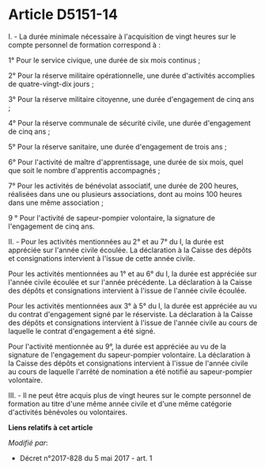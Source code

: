 # Article D5151-14

I. - La durée minimale nécessaire à l'acquisition de vingt heures sur le compte personnel de formation correspond à :

1° Pour le service civique, une durée de six mois continus ;

2° Pour la réserve militaire opérationnelle, une durée d'activités accomplies de quatre-vingt-dix jours ;

3° Pour la réserve militaire citoyenne, une durée d'engagement de cinq ans ;

4° Pour la réserve communale de sécurité civile, une durée d'engagement de cinq ans ;

5° Pour la réserve sanitaire, une durée d'engagement de trois ans ;

6° Pour l'activité de maître d'apprentissage, une durée de six mois, quel que soit le nombre d'apprentis accompagnés ;

7° Pour les activités de bénévolat associatif, une durée de 200 heures, réalisées dans une ou plusieurs associations, dont au
moins 100 heures dans une même association ;

9 ° Pour l'activité de sapeur-pompier volontaire, la signature de l'engagement de cinq ans.

II. - Pour les activités mentionnées au 2° et au 7° du I, la durée est appréciée sur l'année civile écoulée. La déclaration à
la Caisse des dépôts et consignations intervient à l'issue de cette année civile.

Pour les activités mentionnées au 1° et au 6° du I, la durée est appréciée sur l'année civile écoulée et sur l'année
précédente. La déclaration à la Caisse des dépôts et consignations intervient à l'issue de l'année civile écoulée.

Pour les activités mentionnées aux 3° à 5° du I, la durée est appréciée au vu du contrat d'engagement signé par le
réserviste. La déclaration à la Caisse des dépôts et consignations intervient à l'issue de l'année civile au cours de
laquelle le contrat d'engagement a été signé.

Pour l'activité mentionnée au 9°, la durée est appréciée au vu de la signature de l'engagement du sapeur-pompier volontaire.
La déclaration à la Caisse des dépôts et consignations intervient à l'issue de l'année civile au cours de laquelle l'arrêté
de nomination a été notifié au sapeur-pompier volontaire.

III. - Il ne peut être acquis plus de vingt heures sur le compte personnel de formation au titre d'une même année civile et
d'une même catégorie d'activités bénévoles ou volontaires.

**Liens relatifs à cet article**

_Modifié par_:

  - Décret n°2017-828 du 5 mai 2017 - art. 1
